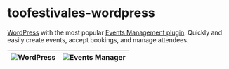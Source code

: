 # toofestivales-wordpress

[WordPress](https://wordpress.org/) with the most popular [Events Management plugin](http://wp-events-plugin.com/).
Quickly and easily create events, accept bookings, and manage attendees.

|![WordPress](https://s.w.org/about/images/logos/wordpress-logo-stacked-rgb.png "WordPress")|![Events Manager](http://d1mkunav5pg7l3.cloudfront.net/wp-content/themes/wp-events-plugin/images/logo-header.png "Events Manager")|
| ------------- |:-------------:|
